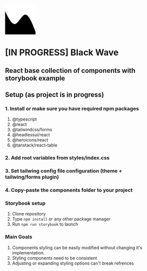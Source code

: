 ![alt text](https://github.com/Wojtek534/black-wave/blob/main/src/assets/svg/logo.svg)

# [IN PROGRESS] Black Wave

## React base collection of components with storybook example

## Setup (as project is in progress)

### 1. Install or make sure you have required npm packages

1. @typescript
2. @react
3. @tailwindcss/forms
4. @headlessui/react
5. @heroicons/react
6. @tanstack/react-table

### 2. Add root variables from styles/index.css

### 3. Set tailwing config file configuration (theme + tailwing/forms plugin)

### 4. Copy-paste the components folder to your project

### Storybook setup

1. Clone repository
2. Type `npm install` or any other package manager
3. Run `npm run storybook` to launch

### Main Goals

1. Components styling can be easily modified without changing it's implementation.
2. Styling components need to be consistent
3. Adjusting or expanding styling options can't break refrences
